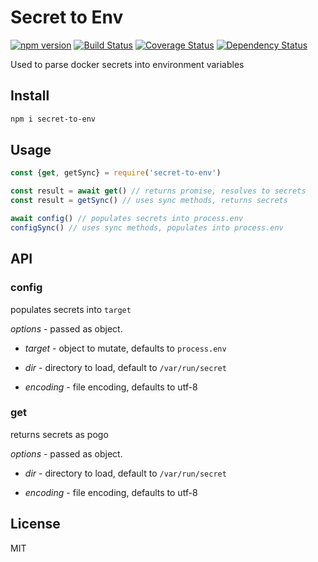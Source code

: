 # Secret to Env

[![npm version][npm-badge]][npm-url]
[![Build Status][travis-badge]][travis-url]
[![Coverage Status][coveralls-badge]][coveralls-url]
[![Dependency Status][david-badge]][david-url]

Used to parse docker secrets into environment variables

## Install

```sh
npm i secret-to-env
```

## Usage

```js
const {get, getSync} = require('secret-to-env')

const result = await get() // returns promise, resolves to secrets
const result = getSync() // uses sync methods, returns secrets

await config() // populates secrets into process.env
configSync() // uses sync methods, populates into process.env
```

## API

### config

populates secrets into `target`

*options* - passed as object.

* _target_ - object to mutate, defaults to `process.env`

* _dir_ - directory to load, default to `/var/run/secret`

* _encoding_ - file encoding, defaults to utf-8

### get

returns secrets as pogo

*options* - passed as object.

* _dir_ - directory to load, default to `/var/run/secret`

* _encoding_ - file encoding, defaults to utf-8

## License

MIT


[npm-badge]: https://badge.fury.io/js/secret-to-env.svg
[npm-url]: https://badge.fury.io/js/secret-to-env
[travis-badge]: https://travis-ci.org/tswaters/node-secret-to-env.svg?branch=master
[travis-url]: https://travis-ci.org/tswaters/node-secret-to-env
[coveralls-badge]: https://coveralls.io/repos/github/tswaters/node-secret-to-env/badge.svg?branch=master
[coveralls-url]: https://coveralls.io/github/tswaters/node-secret-to-env?branch=master
[david-badge]: https://david-dm.org/tswaters/node-secret-to-env.svg
[david-url]: https://david-dm.org/tswaters/node-secret-to-env
